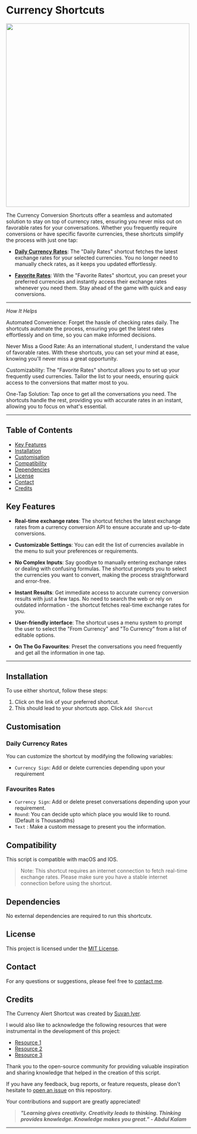 # Currency Shortcuts
<img src="https://media.giphy.com/media/eVD46XHIqptSFfcEF2/giphy-downsized-large.gif" width="500" height="500">

The Currency Conversion Shortcuts offer a seamless and automated solution to stay on top of currency rates, ensuring you never miss out on favorable rates for your conversations. Whether you frequently require conversions or have specific favorite currencies, these shortcuts simplify the process with just one tap:

- **[Daily Currency Rates](https://www.icloud.com/shortcuts/c0efe563f1b14ce29783c39730dde49f)**: The "Daily Rates" shortcut fetches the latest exchange rates for your selected currencies. You no longer need to manually check rates, as it keeps you updated effortlessly.

- **[Favorite Rates](https://www.icloud.com/shortcuts/eac846e2f98b45479fff9ffd32c3ee76)**: With the "Favorite Rates" shortcut, you can preset your preferred currencies and instantly access their exchange rates whenever you need them. Stay ahead of the game with quick and easy conversions.

---

*How It Helps*

Automated Convenience: Forget the hassle of checking rates daily. The shortcuts automate the process, ensuring you get the latest rates effortlessly and on time, so you can make informed decisions.

Never Miss a Good Rate: As an international student, I understand the value of favorable rates. With these shortcuts, you can set your mind at ease, knowing you'll never miss a great opportunity.

Customizability: The "Favorite Rates" shortcut allows you to set up your frequently used currencies. Tailor the list to your needs, ensuring quick access to the conversions that matter most to you.

One-Tap Solution: Tap once to get all the conversations you need. The shortcuts handle the rest, providing you with accurate rates in an instant, allowing you to focus on what's essential.

---
## Table of Contents
- [Key Features](#key-features)
- [Installation](#installation)
- [Customisation](#customisation)
- [Compatibility](#compatibility)
- [Dependencies](#dependencies)
- [License](#license)
- [Contact](#contact)
- [Credits](#credits)


## Key Features

- **Real-time exchange rates**: The shortcut fetches the latest exchange rates from a currency conversion API to ensure accurate and up-to-date conversions.

- **Customizable Settings**:  You can edit the list of currencies available in the menu to suit your preferences or requirements.

- **No Complex Inputs**: Say goodbye to manually entering exchange rates or dealing with confusing formulas. The shortcut prompts you to select the currencies you want to convert, making the process straightforward and error-free.

- **Instant Results**: Get immediate access to accurate currency conversion results with just a few taps. No need to search the web or rely on outdated information - the shortcut fetches real-time exchange rates for you.

- **User-friendly interface**: The shortcut uses a menu system to prompt the user to select the "From Currency" and "To Currency" from a list of editable options.

- **On The Go Favourites**: Preset the conversations you need frequently and get all the information in one tap. 


---
## Installation
To use either shortcut, follow these steps:
1. Click on the link of your preferred shortcut.
2. This should lead to your shortcuts app. Click `Add Shorcut`

## Customisation 

### Daily Currency Rates

You can customize the shortcut by modifying the following variables:

- `Currency Sign`: Add or delete currencies depending upon your requirement

### Favourites Rates

- `Currency Sign`: Add or delete preset conversations depending upon your requirement.
- `Round`: You can decide upto which place you would like to round. (Default is Thousandths)
- `Text` : Make a custom message to present you the information.

## Compatibility 

This script is compatible with macOS and IOS.
> Note: This shortcut requires an internet connection to fetch real-time exchange rates. Please make sure you have a stable internet connection before using the shortcut.

## Dependencies 

No external dependencies are required to run this shortcutx.

## License 

This project is licensed under the [MIT License](LICENSE).

## Contact

For any questions or suggestions, please feel free to [contact me](mailto:suvanjr1@gmail.com).

## Credits

The Currency Alert Shortcut was created by [Suvan Iyer](https://github.com/SuvanIyer).


I would also like to acknowledge the following resources that were instrumental in the development of this project:

- [Resource 1](https://www.exchangerate-api.com)
- [Resource 2](https://shortcutsgallery.com/shortcuts/currency-converter-3/)
- [Resource 3](https://routinehub.co/shortcut/15009/?ref=blog.routinehub.co)

Thank you to the open-source community for providing valuable inspiration and sharing knowledge that helped in the creation of this script.

If you have any feedback, bug reports, or feature requests, please don't hesitate to [open an issue](https://github.com/SuvanIyer/CurrencyShortcuts/issues) on this repository.

Your contributions and support are greatly appreciated!

> ***"Learning gives creativity. Creativity leads to thinking. Thinking provides knowledge. Knowledge makes you great." - Abdul Kalam***
---
